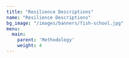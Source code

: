 ```yaml
---
title: "Resilience Descriptions"
name: "Resilience Descriptions"
bg_image: "/images/banners/fish-school.jpg"
menu:
  main:
    parent: 'Methodology'
    weight: 4
---
```

